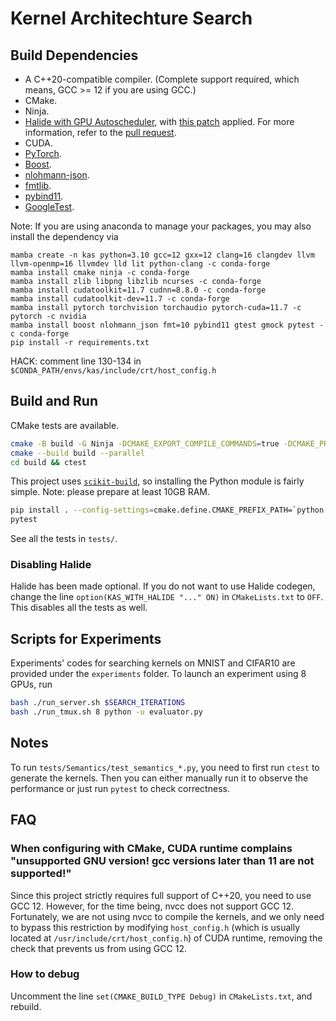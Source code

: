 # Kernel Architechture Search

## Build Dependencies

- A C++20-compatible compiler. (Complete support required, which means, GCC >= 12 if you are using GCC.)
- CMake.
- Ninja.
- [Halide with GPU Autoscheduler](https://github.com/aekul/Halide/tree/gpu-autoscheduler), with [this patch](./bugfix.patch) applied. For more information, refer to the [pull request](https://github.com/halide/Halide/pull/6856).
- CUDA.
- [PyTorch](https://github.com/pytorch/pytorch).
- [Boost](https://github.com/boostorg/boost).
- [nlohmann-json](https://github.com/nlohmann/json).
- [fmtlib](https://github.com/fmtlib/fmt).
- [pybind11](https://github.com/pybind/pybind11).
- [GoogleTest](https://github.com/google/googletest).

Note: If you are using anaconda to manage your packages, you may also install the dependency via 

```[language=bash]
mamba create -n kas python=3.10 gcc=12 gxx=12 clang=16 clangdev llvm llvm-openmp=16 llvmdev lld lit python-clang -c conda-forge
mamba install cmake ninja -c conda-forge
mamba install zlib libpng libzlib ncurses -c conda-forge
mamba install cudatoolkit=11.7 cudnn=8.8.0 -c conda-forge
mamba install cudatoolkit-dev=11.7 -c conda-forge
mamba install pytorch torchvision torchaudio pytorch-cuda=11.7 -c pytorch -c nvidia
mamba install boost nlohmann_json fmt=10 pybind11 gtest gmock pytest -c conda-forge
pip install -r requirements.txt
```

HACK: comment line 130-134 in `$CONDA_PATH/envs/kas/include/crt/host_config.h`

## Build and Run

CMake tests are available.

```bash
cmake -B build -G Ninja -DCMAKE_EXPORT_COMPILE_COMMANDS=true -DCMAKE_PREFIX_PATH=`python -c 'import torch;print(torch.utils.cmake_prefix_path)'` .
cmake --build build --parallel
cd build && ctest
```

This project uses [`scikit-build`](https://github.com/scikit-build/scikit-build-core), so installing the Python module is fairly simple.
Note: please prepare at least 10GB RAM. 

```bash
pip install . --config-settings=cmake.define.CMAKE_PREFIX_PATH=`python -c 'import torch;print(torch.utils.cmake_prefix_path)'`
pytest
```

See all the tests in `tests/`.

### Disabling Halide

Halide has been made optional. If you do not want to use Halide codegen, change the line `option(KAS_WITH_HALIDE "..." ON)` in `CMakeLists.txt` to `OFF`. This disables all the tests as well.

## Scripts for Experiments

Experiments' codes for searching kernels on MNIST and CIFAR10 are provided under the `experiments` folder. To launch an experiment using 8 GPUs, run

```bash
bash ./run_server.sh $SEARCH_ITERATIONS
bash ./run_tmux.sh 8 python -u evaluator.py
```

## Notes

To run `tests/Semantics/test_semantics_*.py`, you need to first run `ctest` to generate the kernels. Then you can either manually run it to observe the performance or just run `pytest` to check correctness.

## FAQ

### When configuring with CMake, CUDA runtime complains "unsupported GNU version! gcc versions later than 11 are not supported!"

Since this project strictly requires full support of C++20, you need to use GCC 12. However, for the time being, nvcc does not support GCC 12. Fortunately, we are not using nvcc to compile the kernels, and we only need to bypass this restriction by modifying `host_config.h` (which is usually located at `/usr/include/crt/host_config.h`) of CUDA runtime, removing the check that prevents us from using GCC 12.

### How to debug

Uncomment the line `set(CMAKE_BUILD_TYPE Debug)` in `CMakeLists.txt`, and rebuild.
